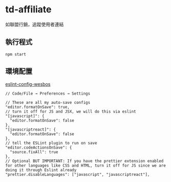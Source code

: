 # td-affiliate

如聯盟行銷，追蹤使用者連結

## 執行程式

```
npm start
```

## 環境配置

[eslint-config-wesbos](https://github.com/wesbos/eslint-config-wesbos)

```
// Code/File → Preferences → Settings

// These are all my auto-save configs
"editor.formatOnSave": true,
// turn it off for JS and JSX, we will do this via eslint
"[javascript]": {
  "editor.formatOnSave": false
},
"[javascriptreact]": {
  "editor.formatOnSave": false
},
// tell the ESLint plugin to run on save
"editor.codeActionsOnSave": {
  "source.fixAll": true
},
// Optional BUT IMPORTANT: If you have the prettier extension enabled for other languages like CSS and HTML, turn it off for JS since we are doing it through Eslint already
"prettier.disableLanguages": ["javascript", "javascriptreact"],
```
